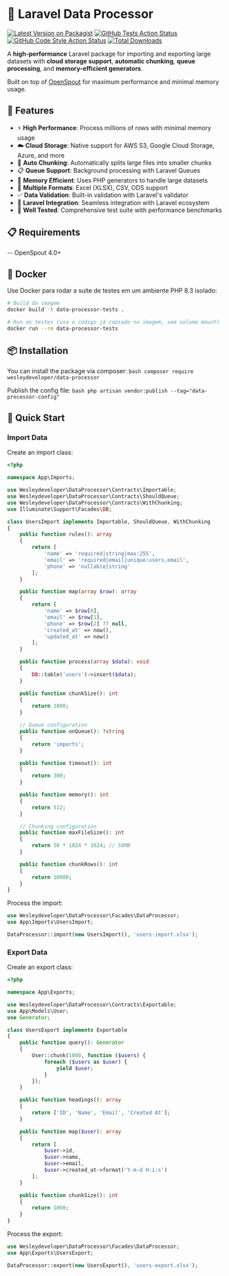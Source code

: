 # 🚀 Laravel Data Processor

[![Latest Version on Packagist](https://img.shields.io/packagist/v/wesleydeveloper/data-processor.svg?style=flat-square)](https://packagist.org/packages/wesleydeveloper/data-processor)
[![GitHub Tests Action Status](https://img.shields.io/github/actions/workflow/status/wesleydeveloper/data-processor/run-tests.yml?branch=main&label=tests&style=flat-square)](https://github.com/wesleydeveloper/data-processor/actions?query=workflow%3Arun-tests+branch%3Amain)
[![GitHub Code Style Action Status](https://img.shields.io/github/actions/workflow/status/wesleydeveloper/data-processor/fix-php-code-style-issues.yml?branch=main&label=code%20style&style=flat-square)](https://github.com/wesleydeveloper/data-processor/actions?query=workflow%3A"Fix+PHP+code+style+issues"+branch%3Amain)
[![Total Downloads](https://img.shields.io/packagist/dt/wesleydeveloper/data-processor.svg?style=flat-square)](https://packagist.org/packages/wesleydeveloper/data-processor)

A **high-performance** Laravel package for importing and exporting large datasets with **cloud storage support**, **automatic chunking**, **queue processing**, and **memory-efficient generators**.

Built on top of [OpenSpout](https://github.com/openspout/openspout) for maximum performance and minimal memory usage.

## 🌟 Features

- ⚡ **High Performance**: Process millions of rows with minimal memory usage
- ☁️ **Cloud Storage**: Native support for AWS S3, Google Cloud Storage, Azure, and more
- 🔄 **Auto Chunking**: Automatically splits large files into smaller chunks
- 📋 **Queue Support**: Background processing with Laravel Queues
- 🧠 **Memory Efficient**: Uses PHP generators to handle large datasets
- 📁 **Multiple Formats**: Excel (XLSX), CSV, ODS support
- ✅ **Data Validation**: Built-in validation with Laravel's validator
- 🎯 **Laravel Integration**: Seamless integration with Laravel ecosystem
- 🧪 **Well Tested**: Comprehensive test suite with performance benchmarks

## 📋 Requirements

-- OpenSpout 4.0+

## 🐳 Docker

Use Docker para rodar a suíte de testes em um ambiente PHP 8.3 isolado:

```bash
# Build da imagem
docker build -t data-processor-tests .

# Run os testes (usa o código já copiado na imagem, sem volume mount)
docker run --rm data-processor-tests
```

## 📦 Installation

You can install the package via composer:
```bash composer require wesleydeveloper/data-processor```

Publish the config file:
```bash php artisan vendor:publish --tag="data-processor-config"```

## 🚀 Quick Start

### Import Data

Create an import class:

```php
<?php

namespace App\Imports;

use Wesleydeveloper\DataProcessor\Contracts\Importable;
use Wesleydeveloper\DataProcessor\Contracts\ShouldQueue;
use Wesleydeveloper\DataProcessor\Contracts\WithChunking;
use Illuminate\Support\Facades\DB;

class UsersImport implements Importable, ShouldQueue, WithChunking
{
    public function rules(): array
    {
        return [
            'name' => 'required|string|max:255',
            'email' => 'required|email|unique:users,email',
            'phone' => 'nullable|string'
        ];
    }

    public function map(array $row): array
    {
        return [
            'name' => $row[0],
            'email' => $row[1],
            'phone' => $row[2] ?? null,
            'created_at' => now(),
            'updated_at' => now()
        ];
    }

    public function process(array $data): void
    {
        DB::table('users')->insert($data);
    }

    public function chunkSize(): int
    {
        return 1000;
    }

    // Queue configuration
    public function onQueue(): ?string
    {
        return 'imports';
    }

    public function timeout(): int
    {
        return 300;
    }

    public function memory(): int
    {
        return 512;
    }

    // Chunking configuration
    public function maxFileSize(): int
    {
        return 50 * 1024 * 1024; // 50MB
    }

    public function chunkRows(): int
    {
        return 10000;
    }
}
```

Process the import:

```php
use Wesleydeveloper\DataProcessor\Facades\DataProcessor;
use App\Imports\UsersImport;

DataProcessor::import(new UsersImport(), 'users-import.xlsx');

```

### Export Data

Create an export class:

```php
<?php

namespace App\Exports;

use Wesleydeveloper\DataProcessor\Contracts\Exportable;
use App\Models\User;
use Generator;

class UsersExport implements Exportable
{
    public function query(): Generator
    {
        User::chunk(1000, function ($users) {
            foreach ($users as $user) {
                yield $user;
            }
        });
    }

    public function headings(): array
    {
        return ['ID', 'Name', 'Email', 'Created At'];
    }

    public function map($user): array
    {
        return [
            $user->id,
            $user->name,
            $user->email,
            $user->created_at->format('Y-m-d H:i:s')
        ];
    }

    public function chunkSize(): int
    {
        return 1000;
    }
}
```

Process the export:

```php
use Wesleydeveloper\DataProcessor\Facades\DataProcessor;
use App\Exports\UsersExport;

DataProcessor::export(new UsersExport(), 'users-export.xlsx');
```
